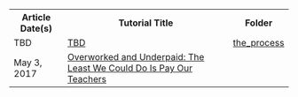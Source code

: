 <table>
  <tr>
    <th align="center">Article Date(s)</th>
    <th align="center">Tutorial Title</th>
    <th align="center">Folder</th>
  <tr>
  <tr>
    <td>TBD</td>
    <td><a href=''>TBD</a> </td>
    <td><a href='https://github.com/oanise93/data/tree/master/the_process'>the_process</a></td>
  </tr>
    <tr>
    <td>May 3, 2017</td>
    <td>
      <a href='https://medium.com/@oanise93/overworked-and-underpaid-the-least-we-could-do-is-pay-our-teachers-2493fb54f848'>
        Overworked and Underpaid: The Least We Could Do Is Pay Our Teachers
      </a> 
      </td>
    <td><a href='https://github.com/oanise93/data/tree/master/teachers>teachers</a></td>
  </tr>
</table>
